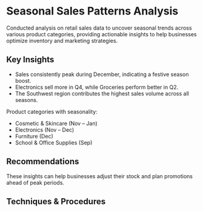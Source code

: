 # Seasonal Sales Patterns Analysis
Conducted analysis on retail sales data to uncover seasonal trends across various product categories, providing actionable insights to help businesses optimize inventory and marketing strategies.

## Key Insights
- Sales consistently peak during December, indicating a festive season boost.
- Electronics sell more in Q4, while Groceries perform better in Q2.
- The Southwest region contributes the highest sales volume across all seasons.

Product categories with seasonality:
- Cosmetic & Skincare (Nov – Jan)
- Electronics (Nov – Dec)
- Furniture (Dec)
- School & Office Supplies (Sep)


## Recommendations
These insights can help businesses adjust their stock and plan promotions ahead of peak periods.

## Techniques & Procedures
